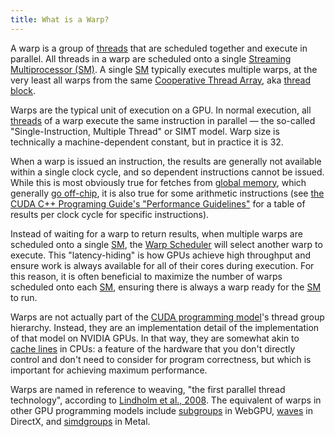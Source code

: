 ```yaml
---
title: What is a Warp?
---
```


A warp is a group of [threads](/device-software/thread) that are
scheduled together and execute in parallel. All threads in a warp are scheduled
onto a single
[Streaming Multiprocessor (SM)](/device-hardware/streaming-multiprocessor).
A single [SM](/device-hardware/streaming-multiprocessor) typically
executes multiple warps, at the very least all warps from the same
[Cooperative Thread Array](/device-software/cooperative-thread-array),
aka [thread block](/device-software/thread-block).

Warps are the typical unit of execution on a GPU. In normal execution, all
[threads](/device-software/thread) of a warp execute the same
instruction in parallel — the so-called "Single-Instruction, Multiple Thread" or
SIMT model. Warp size is technically a machine-dependent constant, but in
practice it is 32.

When a warp is issued an instruction, the results are generally not available
within a single clock cycle, and so dependent instructions cannot be issued.
While this is most obviously true for fetches from
[global memory](/device-software/global-memory), which generally
[go off-chip](/device-hardware/gpu-ram), it is also true for some
arithmetic instructions (see
[the CUDA C++ Programing Guide's "Performance Guidelines"](https://docs.nvidia.com/cuda/cuda-c-programming-guide/#arithmetic-instructions-throughput-native-arithmetic-instructions)
for a table of results per clock cycle for specific instructions).

Instead of waiting for a warp to return results, when multiple warps are
scheduled onto a single
[SM](/device-hardware/streaming-multiprocessor), the
[Warp Scheduler](/device-hardware/warp-scheduler) will select
another warp to execute. This "latency-hiding" is how GPUs achieve high
throughput and ensure work is always available for all of their cores during
execution. For this reason, it is often beneficial to maximize the number of
warps scheduled onto each
[SM](/device-hardware/streaming-multiprocessor), ensuring there is
always a warp ready for the
[SM](/device-hardware/streaming-multiprocessor) to run.

Warps are not actually part of the
[CUDA programming model](/device-software/cuda-programming-model)'s
thread group hierarchy. Instead, they are an implementation detail of the
implementation of that model on NVIDIA GPUs. In that way, they are somewhat akin
to
[cache lines](https://www.nic.uoregon.edu/~khuck/ts/acumem-report/manual_html/ch03s02.html)
in CPUs: a feature of the hardware that you don't directly control and don't
need to consider for program correctness, but which is important for achieving
maximum performance.

Warps are named in reference to weaving, "the first parallel thread technology",
according to
[Lindholm et al., 2008](https://www.cs.cmu.edu/afs/cs/academic/class/15869-f11/www/readings/lindholm08_tesla.pdf).
The equivalent of warps in other GPU programming models include
[subgroups](https://github.com/gpuweb/gpuweb/pull/4368) in WebGPU,
[waves](https://microsoft.github.io/DirectX-Specs/d3d/HLSL_SM_6_6_WaveSize.html)
in DirectX, and
[simdgroups](https://developer.apple.com/documentation/metal/compute_passes/creating_threads_and_threadgroups#2928931)
in Metal.
